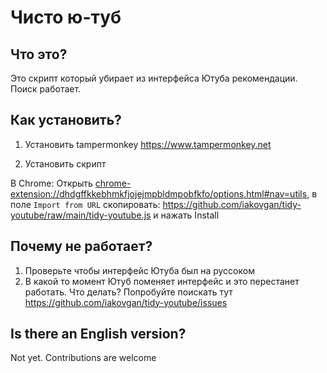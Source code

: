 # Чисто ю-туб

## Что это?
Это скрипт который убирает из интерфейса Ютуба рекомендации.
Поиск работает. 

## Как установить?
1. Установить tampermonkey https://www.tampermonkey.net

2. Установить скрипт

В Chrome: Открыть [chrome-extension://dhdgffkkebhmkfjojejmpbldmpobfkfo/options.html#nav=utils](chrome-extension://dhdgffkkebhmkfjojejmpbldmpobfkfo/options.html#nav=utils), в поле `Import from URL` скопировать: https://github.com/iakovgan/tidy-youtube/raw/main/tidy-youtube.js и нажать Install

## Почему не работает?
1. Проверьте чтобы интерфейс Ютуба был на руссоком
2. В какой то момент Ютуб поменяет интерфейс и это перестанет работать. Что делать? Попробуйте поискать тут https://github.com/iakovgan/tidy-youtube/issues

## Is there an English version?
Not yet. Contributions are welcome
